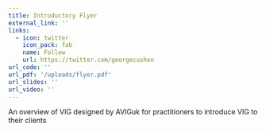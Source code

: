 ```yaml
---
title: Introductory Flyer
external_link: ''
links:
  - icon: twitter
    icon_pack: fab
    name: Follow
    url: https://twitter.com/georgecushen
url_code: ''
url_pdf: '/uploads/flyer.pdf'
url_slides: ''
url_video: ''
---
```


An overview of VIG designed by AVIGuk for practitioners to introduce VIG to their clients

<!--more-->